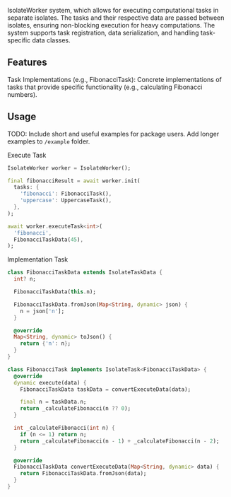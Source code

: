 <!--
This README describes the package. If you publish this package to pub.dev,
this README's contents appear on the landing page for your package.

For information about how to write a good package README, see the guide for
[writing package pages](https://dart.dev/guides/libraries/writing-package-pages).

For general information about developing packages, see the Dart guide for
[creating packages](https://dart.dev/guides/libraries/create-library-packages)
and the Flutter guide for
[developing packages and plugins](https://flutter.dev/developing-packages).
-->

IsolateWorker system, which allows for executing computational tasks in separate isolates. The tasks and their respective data are passed between isolates, ensuring non-blocking execution for heavy computations. The system supports task registration, data serialization, and handling task-specific data classes.

## Features
Task Implementations (e.g., FibonacciTask): Concrete implementations of tasks that provide specific functionality (e.g., calculating Fibonacci numbers).

## Usage

TODO: Include short and useful examples for package users. Add longer examples
to `/example` folder.

Execute Task
```dart
IsolateWorker worker = IsolateWorker();

final fibonacciResult = await worker.init(
  tasks: {
    'fibonacci': FibonacciTask(),
    'uppercase': UppercaseTask(),
  },
);

await worker.executeTask<int>(
  'fibonacci',
  FibonacciTaskData(45),
);
```

Implementation Task
```dart
class FibonacciTaskData extends IsolateTaskData {
  int? n;

  FibonacciTaskData(this.n);

  FibonacciTaskData.fromJson(Map<String, dynamic> json) {
    n = json['n'];
  }

  @override
  Map<String, dynamic> toJson() {
    return {'n': n};
  }
}

class FibonacciTask implements IsolateTask<FibonacciTaskData> {
  @override
  dynamic execute(data) {
    FibonacciTaskData taskData = convertExecuteData(data);

    final n = taskData.n;
    return _calculateFibonacci(n ?? 0);
  }

  int _calculateFibonacci(int n) {
    if (n <= 1) return n;
    return _calculateFibonacci(n - 1) + _calculateFibonacci(n - 2);
  }

  @override
  FibonacciTaskData convertExecuteData(Map<String, dynamic> data) {
    return FibonacciTaskData.fromJson(data);
  }
}
```
